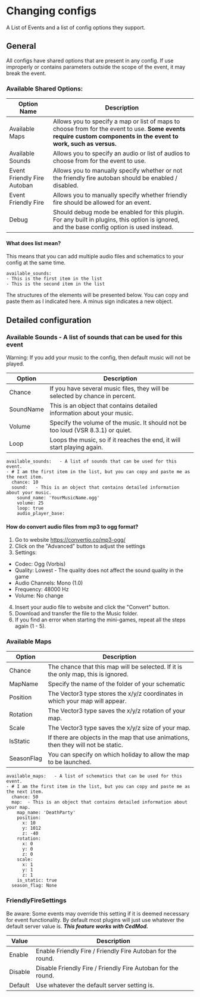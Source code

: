 ﻿# Changing configs
A List of Events and a list of config options they support.

## General
All configs have shared options that are present in any config. If use improperly or contains parameters outside the scope of the event, it may break the event.

### Available Shared Options:

| Option Name                 | Description                                                                                                                                                    |
|-----------------------------|----------------------------------------------------------------------------------------------------------------------------------------------------------------|
| Available Maps              | Allows you to specify a map or list of maps to choose from for the event to use. **Some events require custom components in the event to work, such as versus.** |
| Available Sounds            | Allows you to specify an audio or list of audios to choose from for the event to use.                                                                          |
| Event Friendly Fire Autoban | Allows you to manually specify whether or not the friendly fire autoban should be enabled / disabled.                                                          |
| Event Friendly Fire         | Allows you to manually specify whether friendly fire should be allowed for an event.                                                                           |
| Debug                       | Should debug mode be enabled for this plugin. For any built in plugins, this option is ignored, and the base config option is used instead.                    |                       |

#### What does list mean? 
This means that you can add multiple audio files and schematics to your config at the same time.

```
available_sounds:
- This is the first item in the list
- This is the second item in the list
```
The structures of the elements will be presented below. You can copy and paste them as I indicated here. A minus sign indicates a new object.

## Detailed configuration
### Available Sounds - A list of sounds that can be used for this event
Warning: If you add your music to the config, then default music will not be played.

| Option    | Description                                                                      |
|-----------|----------------------------------------------------------------------------------|
| Chance    | If you have several music files, they will be selected by chance in percent.     |
| SoundName | This is an object that contains detailed information about your music.           |
| Volume    | Specify the volume of the music. It should not be too loud (VSR 8.3.1) or quiet. |
| Loop      | Loops the music, so if it reaches the end, it will start playing again.          |

```
available_sounds:   - A list of sounds that can be used for this event.
- # I am the first item in the list, but you can copy and paste me as the next item.
  chance: 10
  sound:   - This is an object that contains detailed information about your music.
    sound_name: 'YourMusicName.ogg'
    volume: 25
    loop: true
    audio_player_base:
```

#### How do convert audio files from mp3 to ogg format?
1) Go to website https://convertio.co/mp3-ogg/
2) Click on the "Advanced" button to adjust the settings
3) Settings:
  - Codec: Ogg (Vorbis)
  - Quality: Lowest  - The quality does not affect the sound quality in the game
  - Audio Channels: Mono (1.0)
  - Frequency: 48000 Hz
  - Volume: No change
4) Insert your audio file to website and click the "Convert" button.
5) Download and transfer the file to the Music folder.
6) If you find an error when starting the mini-games, repeat all the steps again (1 - 5).

### Available Maps

| Option     | Description                                                                        |
|------------|------------------------------------------------------------------------------------|
| Chance     | The chance that this map will be selected. If it is the only map, this is ignored. |
| MapName    | Specify the name of the folder of your schematic                                   |
| Position   | The Vector3 type stores the x/y/z coordinates in which your map will appear.       |
| Rotation   | The Vector3 type saves the x/y/z rotation of your map.                             |
| Scale      | The Vector3 type saves the x/y/z size of your map.                                 |
| IsStatic   | If there are objects in the map that use animations, then they will not be static. |
| SeasonFlag | You can specify on which holiday to allow the map to be launched.                  |

```
available_maps:   - A list of schematics that can be used for this event.
- # I am the first item in the list, but you can copy and paste me as the next item.
  chance: 50
  map:  - This is an object that contains detailed information about your map.
    map_name: 'DeathParty'
    position:
      x: 10
      y: 1012
      z: -40
    rotation:
      x: 0
      y: 0
      z: 0
    scale:
      x: 1
      y: 1
      z: 1
    is_static: true
  season_flag: None
```

### FriendlyFireSettings
Be aware: Some events may override this setting if it is deemed necessary for event functionality. By default most plugins will just use whatever the default server value is. ***This feature works with CedMod.***

| Value   | Description                                                  |
|---------|--------------------------------------------------------------|
| Enable  | Enable Friendly Fire / Friendly Fire Autoban for the round.  |
| Disable | Disable Friendly Fire / Friendly Fire Autoban for the round. |
| Default | Use whatever the default server setting is.                  |

